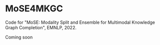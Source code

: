 # MoSE4MKGC
Code for "MoSE: Modality Split and Ensemble for Multimodal Knowledge Graph Completion", EMNLP, 2022.

Coming soon

